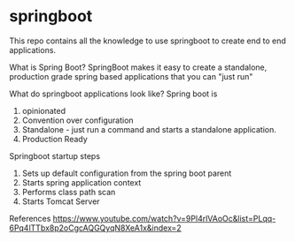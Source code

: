 # springboot
This repo contains all the knowledge to use springboot to create end to end applications.


What is Spring Boot?
SpringBoot makes it easy to create a standalone, production grade spring based applications
that you can "just run"


What do springboot applications look like?
Spring boot is
1. opinionated
2. Convention over configuration
3. Standalone - just run a command and starts a standalone application.
3. Production Ready


Springboot startup steps
1. Sets up default configuration from the spring boot parent
2. Starts spring application context
3. Performs class path scan
4. Starts Tomcat Server



References
https://www.youtube.com/watch?v=9Pl4rlVAoOc&list=PLqq-6Pq4lTTbx8p2oCgcAQGQyqN8XeA1x&index=2


 
